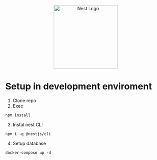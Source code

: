 <p align="center">
  <a href="http://nestjs.com/" target="blank"><img src="https://nestjs.com/img/logo-small.svg" width="200" alt="Nest Logo" /></a>
</p>

# Setup in development enviroment

1. Clone repo
2. Exec
```
npm install
```
3. Instal nest CLI
```
npm i -g @nestjs/cli
```

4. Setup database
```
docker-compose up -d